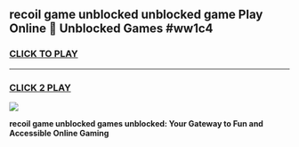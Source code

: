 
## recoil game unblocked unblocked game Play Online 👋 Unblocked Games #ww1c4
<h3>
<a href="https://premium.freeplayer.one?title=recoil_game_unblocked&ref=21F">CLICK TO PLAY</a></h3>
<hr>

<h3>
<a href="https://premium.freeplayer.one?title=recoil_game_unblocked&ref=21F">CLICK 2 PLAY</a>
  
</h3>

<a href="https://premium.freeplayer.one?title=recoil_game_unblocked&ref=21F/"><img src="https://clearcache.store/games.png"></a>


**recoil game unblocked games unblocked: Your Gateway to Fun and Accessible Online Gaming**
